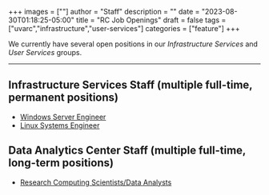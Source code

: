 +++
images = [""]
author = "Staff"
description = ""
date = "2023-08-30T01:18:25-05:00"
title = "RC Job Openings"
draft = false
tags = ["uvarc","infrastructure","user-services"]
categories = ["feature"]
+++

We currently have several open positions in our *Infrastructure Services* and *User Services* groups.

 <!--more-->
- - -

## Infrastructure Services Staff (multiple full-time, permanent positions)

- [Windows Server Engineer](https://uva.wd1.myworkdayjobs.com/UVAJobs/job/Charlottesville-VA/Windows-Server-Engineer--Research-Computing_R0040018)
- [Linux Systems Engineer](https://uva.wd1.myworkdayjobs.com/UVAJobs/job/Charlottesville-VA/Linux-System-Engineer_R0040017)

## Data Analytics Center Staff (multiple full-time, long-term positions)

- [Research Computing Scientists/Data Analysts](https://uva.wd1.myworkdayjobs.com/UVAJobs/job/Charlottesville-VA/Research-Computing-Scientist_R0052598)







